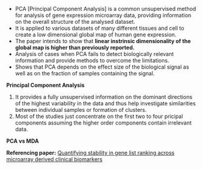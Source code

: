 - PCA [Principal Component Analysis] is a common unsupervised method for analysis of gene expression microarray data, providing information   on the overall structure of the analysed dataset.
- It is applied to various datasets of many different tissues and cell to create a low dimensional global map of human gene expression.
- The paper intends to show that **linear instrinsic dimensionality of the global map is higher than previously reported.**
- Analysis of cases when PCA fails to detect biologically relevant information and provide methods to overcome the limitations.
- Shows that PCA depends on the effect size of the biological signal as well as on the fraction of samples containing the signal.

**Principal Component Analysis**  
1. It provides a fully unsupervised information on the dominant directions of the highest variability in the data and thus help investigate similarities between individual samples or formation of clusters.
2. Most of the studies just concentrate on the first two to four pricipal components assuming the higher order components contain irrelevant data. 

**PCA vs MDA**  


**Referencing paper:** [Quantifying stability in gene list ranking across microarray derived clinical biomarkers](https://bmcmedgenomics.biomedcentral.com/articles/10.1186/1755-8794-4-73) 



